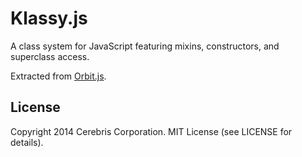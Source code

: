 # Klassy.js

A class system for JavaScript featuring mixins, constructors, and superclass access.

Extracted from [Orbit.js](https://github.com/orbitjs/orbit.js).

## License

Copyright 2014 Cerebris Corporation. MIT License (see LICENSE for details).
